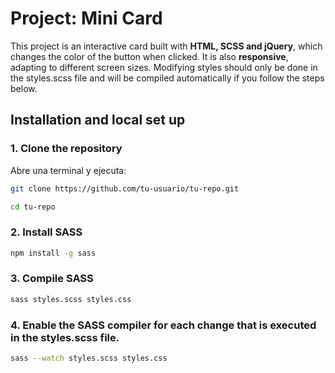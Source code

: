 # Project: Mini Card

This project is an interactive card built with **HTML, SCSS and jQuery**, which changes the color of the button when clicked. It is also **responsive**, adapting to different screen sizes. Modifying styles should only be done in the styles.scss file and will be compiled automatically if you follow the steps below.

## Installation and local set up

### 1️. Clone the repository  
Abre una terminal y ejecuta:
```sh
git clone https://github.com/tu-usuario/tu-repo.git

cd tu-repo
```

### 2. Install SASS
```sh
npm install -g sass
```

### 3. Compile SASS
```sh
sass styles.scss styles.css
```

### 4. Enable the SASS compiler for each change that is executed in the styles.scss file.
```sh
sass --watch styles.scss styles.css
```

